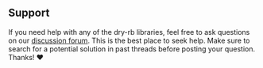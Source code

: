 ## Support

If you need help with any of the dry-rb libraries, feel free to ask questions on our [discussion forum](https://discourse.dry-rb.org/). This is the best place to seek help. Make sure to search for a potential solution in past threads before posting your question. Thanks! :heart:
